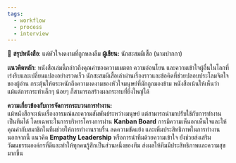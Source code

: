 ```yaml
---
tags:
  - workflow
  - process
  - interview
---
```

📖 **สรุปหนังสือ**: แด่หัวใจงดงามที่ถูกหลงลืม
**ผู้เขียน:** นักสะสมผีเสื้อ (นามปากกา)

**เเนวคิดหลัก**:
หนังสือเล่มนี้กล่าวถึงคุณค่าของความเมตตา ความอ่อนโยน และความเข้าใจผู้อื่นในโลกที่เร่งรีบและเปลี่ยนแปลงอย่างรวดเร็ว นักสะสมผีเสื้อเล่าผ่านเรื่องราวและข้อคิดที่ช่วยปลอบประโลมจิตใจของผู้อ่าน กระตุ้นให้ตระหนักถึงความงดงามของหัวใจมนุษย์ที่มักถูกมองข้าม หนังสือเน้นให้เห็นว่าแม้แต่การกระทำเล็กๆ น้อยๆ ก็สามารถสร้างผลกระทบที่ยิ่งใหญ่ได้

**ความเกี่ยวข้องกับการจัดการกระบวนการทำงาน:**  
แม้หนังสือจะเน้นเรื่องอารมณ์และความสัมพันธ์ระหว่างมนุษย์ แต่สามารถนำมาปรับใช้กับการทำงานเป็นทีมได้ โดยเฉพาะในการบริหารโครงการผ่าน **Kanban Board** การมีความเห็นอกเห็นใจและให้คุณค่ากับสมาชิกในทีมช่วยให้การทำงานราบรื่น ลดความขัดแย้ง และเพิ่มประสิทธิภาพในการทำงาน นอกจากนี้ แนวคิด **Empathy Leadership** หรือการนำทีมด้วยความเข้าใจ ยังช่วยส่งเสริมวัฒนธรรมองค์กรที่ดีและทำให้ทุกคนรู้สึกเป็นส่วนหนึ่งของทีม ส่งผลให้ทีมมีประสิทธิภาพและความสุขมากขึ้น